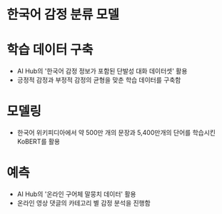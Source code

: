 # 한국어 감정 분류 모델


# 학습 데이터 구축

 - AI Hub의 '한국어 감정 정보가 포함된 단발성 대화 데이터셋' 활용
 - 긍정적 감정과 부정적 감정의 균형을 맞춘 학습 데이터를 구축함
 

#  모델링

 - 한국어 위키피디아에서 약 500만 개의 문장과 5,400만개의 단어를 학습시킨 KoBERT를 활용
 

# 예측

 - AI Hub의 '온라인 구어체 말뭉치 데이터' 활용
 - 온라인 영상 댓글의 카테고리 별 감정 분석을 진행함
 
